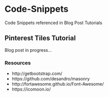 # Code-Snippets
Code Snippets referenced in Blog Post Tutorials

<h2>Pinterest Tiles Tutorial</h2>
<p>Blog post in progress...
<h3>Resources</h3>
<ul>
<li>http://getbootstrap.com/</li>
<li>https://github.com/desandro/masonry</li>
<li>http://fortawesome.github.io/Font-Awesome/</li>
<li>https://icomoon.io/</li>
</ul>
